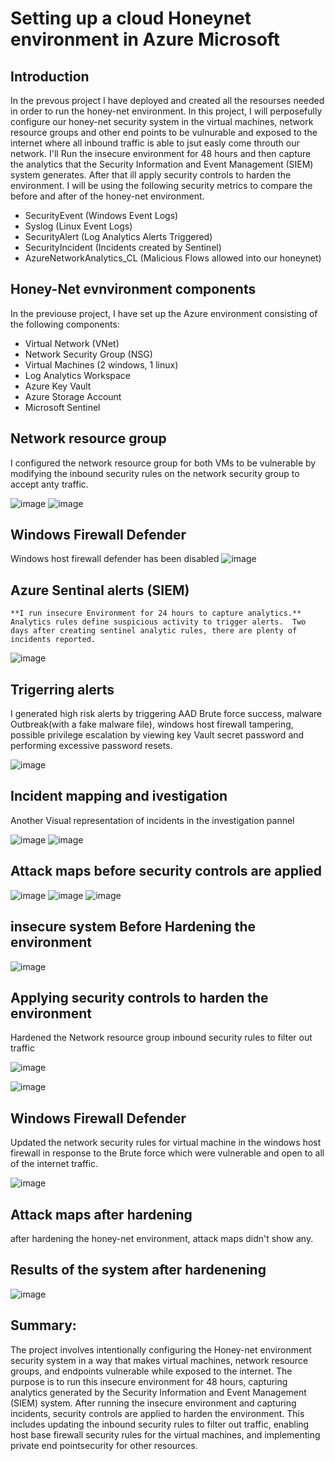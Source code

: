 
# Setting up a cloud Honeynet environment in Azure Microsoft

## Introduction

In the prevous project I have deployed and created all the resourses needed in order to run the honey-net environment. In this project, I will perposefully configure our honey-net security system in the virtual machines, network resource groups and other end points to be vulnurable and exposed to the internet where all inbound traffic is able to jsut easly come throuth our network. I'll Run the insecure environment for 48 hours and then capture the analytics that the Security Information and Event Management (SIEM) system generates. After that ill apply security controls to harden the environment. I will be using the following security metrics to compare the before and after of the honey-net environment.

- SecurityEvent (Windows Event Logs)
- Syslog (Linux Event Logs)
- SecurityAlert (Log Analytics Alerts Triggered)
- SecurityIncident (Incidents created by Sentinel)
- AzureNetworkAnalytics_CL (Malicious Flows allowed into our honeynet)

## Honey-Net evnvironment components

In the previouse project, I have set up the Azure environment consisting of the following components:

- Virtual Network (VNet)
- Network Security Group (NSG)
- Virtual Machines (2 windows, 1 linux)
- Log Analytics Workspace
- Azure Key Vault
- Azure Storage Account
- Microsoft Sentinel

## Network resource group

 I configured the network resource group for both VMs to be vulnerable by modifying the inbound security rules on the network security group to accept anty traffic. 
 
   ![image](https://github.com/dqoahmed/Web-Development/assets/156861134/092b7c80-9481-4a53-ac05-3e95ac6b17a2)
  ![image](https://github.com/dqoahmed/Web-Development/assets/156861134/581e5a81-b1e5-431c-aa79-6f1a3d9e9e4d)

  
 ## Windows Firewall Defender
   Windows host firewall defender has been disabled
  ![image](https://github.com/dqoahmed/Web-Development/assets/156861134/d82415c0-bc3f-4644-9eff-b8c0c8bfeeed)


## Azure Sentinal alerts (SIEM)

 	**I run insecure Environment for 24 hours to capture analytics.**
    Analytics rules define suspicious activity to trigger alerts.  Two days after creating sentinel analytic rules, there are plenty of incidents reported. 
 	
 ![image](https://github.com/dqoahmed/Web-Development/assets/156861134/e933f61e-e16f-4f31-aa1b-c6c8a2d86f79)

  
## Trigerring alerts

 I generated high risk alerts by triggering AAD Brute force success, malware Outbreak(with a fake malware file), windows host firewall tampering, possible privilege escalation by viewing key Vault secret password and performing excessive password resets.

  ![image](https://github.com/dqoahmed/Web-Development/assets/156861134/01e975e5-1ada-4edf-898b-dccde21d85ab)


## Incident mapping and ivestigation 
 Another Visual representation of incidents in the investigation pannel
 
 ![image](https://github.com/dqoahmed/Web-Development/assets/156861134/81ef900b-44d9-4856-aa03-327854c554eb)
 ![image](https://github.com/dqoahmed/Web-Development/assets/156861134/16009069-f598-4aec-8f13-770ec66b4975)


## Attack maps before security controls are applied  

![image](https://github.com/dqoahmed/Web-Development/assets/156861134/5aa7ead7-4db9-463d-88f5-38c170b97d5b)
![image](https://github.com/dqoahmed/Web-Development/assets/156861134/f88a614f-fb98-4793-80c9-b3753ad37d09)
![image](https://github.com/dqoahmed/Web-Development/assets/156861134/a1c35147-6630-4cdc-8284-125926ae2cfa)

## insecure system Before Hardening the environment 
			
![image](https://github.com/dqoahmed/Web-Development/assets/156861134/9b32107e-e498-4570-8170-ee9132407c66)


## Applying security controls to harden the environment

Hardened the Network resource group inbound security rules to filter out traffic

![image](https://github.com/dqoahmed/Web-Development/assets/156861134/095f5ae5-3720-429a-889f-6289261d35ed)

![image](https://github.com/dqoahmed/Web-Development/assets/156861134/e7473a73-a079-4e54-abf7-c0e7061517a1)

 ## Windows Firewall Defender
 
Updated the network security rules for virtual machine in the windows host firewall in response to the Brute force which were vulnerable and open to all of the internet traffic.

![image](https://github.com/dqoahmed/Web-Development/assets/156861134/ba6e61f8-34b8-4ab2-a7af-9484e2215ed5)

## Attack maps after hardening
after hardening the honey-net environment, attack maps didn't show any.

## Results of the system after hardenening

![image](https://github.com/dqoahmed/Web-Development/assets/156861134/2db16381-434c-4158-a391-e6b64a12e5b0)



## Summary:

The project involves intentionally configuring the Honey-net environment security system in a way that makes virtual machines, network resource groups, and endpoints vulnerable while exposed to the internet. The purpose is to run this insecure environment for 48 hours, capturing analytics generated by the Security Information and Event Management (SIEM) system. After running the insecure environment and capturing incidents, security controls are applied to harden the environment. This includes updating the inbound security rules to filter out traffic, enabling host base firewall security rules for the virtual machines, and implementing private end pointsecurity for other resources. 



